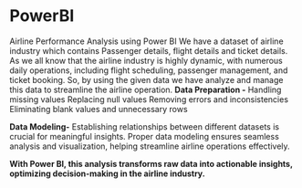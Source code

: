 # PowerBI

Airline Performance Analysis using Power BI
We have a dataset of airline industry which contains Passenger details, flight details and ticket details. As we all know that the airline industry is highly dynamic, with numerous daily operations, including flight scheduling, passenger management, and ticket booking. So, by using the given data we have analyze and manage this data to streamline the airline operation.
**Data Preparation -**
Handling missing values
Replacing null values
Removing errors and inconsistencies
Eliminating blank values and unnecessary rows

**Data Modeling-**
Establishing relationships between different datasets is crucial for meaningful insights. Proper data modeling ensures seamless analysis and visualization, helping streamline airline operations effectively.

**With Power BI, this analysis transforms raw data into actionable insights, optimizing decision-making in the airline industry.**
